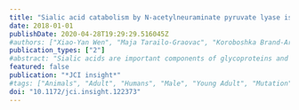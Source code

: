 ```yaml
---
title: "Sialic acid catabolism by N-acetylneuraminate pyruvate lyase is essential for muscle function"
date: 2018-01-01
publishDate: 2020-04-28T19:29:29.516045Z
#authors: ["Xiao-Yan Wen", "Maja Tarailo-Graovac", "Koroboshka Brand-Arzamendi", "Anke Willems", "Bojana Rakic", "Karin Huijben", "Afitz Da Silva", "Xuefang Pan", "Suzan El-Rass", "Robin Ng", "Katheryn Selby", "Anju Mary Philip", "Junghwa Yun", "Cynthia Ye", "Colin Ross", "Anna Lehman", "Fokje Zijlstra", "Abu Bakar", "Britt Drögemöller", "Jacqueline Moreland", "Wyeth Wasserman", "Hilary Vallance", "Monique van Scherpenzeel", "Farhad Karbassi", "Martin Hoskings", "Udo Engelke", "Arjan de Brouwer", "Ron Wevers", "Alexey Pshezhetsky", "Clara van Karnebeek", "Dirk Lefeber"]
publication_types: ["2"]
#abstract: "Sialic acids are important components of glycoproteins and glycolipids essential for cellular communication, infection, and metastasis. The importance of sialic acid biosynthesis in human physiology is well illustrated by the severe metabolic disorders in this pathway. However, the biological role of sialic acid catabolism in humans remains unclear. Here, we present evidence that sialic acid catabolism is important for heart and skeletal muscle function and development in humans and zebrafish. In two siblings, presenting with sialuria, exercise intolerance/muscle wasting, and cardiac symptoms in the brother, compound heterozygous mutations [chr1:182775324CtextgreaterT (c.187CtextgreaterT; p.Arg63Cys) and chr1:182772897AtextgreaterG (c.133AtextgreaterG; p.Asn45Asp)] were found in the N-acetylneuraminate pyruvate lyase gene (NPL). In vitro, NPL activity and sialic acid catabolism were affected, with a cell-type-specific reduction of N-acetyl mannosamine (ManNAc). A knockdown of NPL in zebrafish resulted in severe skeletal myopathy and cardiac edema, mimicking the human phenotype. The phenotype was rescued by expression of wild-type human NPL but not by the p.Arg63Cys or p.Asn45Asp mutants. Importantly, the myopathy phenotype in zebrafish embryos was rescued by treatment with the catabolic products of NPL: N-acetyl glucosamine (GlcNAc) and ManNAc; the latter also rescuing the cardiac phenotype. In conclusion, we provide the first report to our knowledge of a human defect in sialic acid catabolism, which implicates an important role of the sialic acid catabolic pathway in mammalian muscle physiology, and suggests opportunities for monosaccharide replacement therapy in human patients."
featured: false
publication: "*JCI insight*"
#tags: ["Animals", "Adult", "Humans", "Male", "Young Adult", "Mutation", "Gene Knockdown Techniques", "HEK293 Cells", "Disease Models", "Animal", "Zebrafish", "Edema", "Cardiac", "Gene Expression Regulation", "Developmental", "Genetic diseases", "Genetic Diseases", "Inborn", "Genetics", "Hexosamines", "Metabolism", "Molecular biology", "Muscle", "Skeletal", "Muscular Diseases", "N-Acetylneuraminic Acid", "Oxo-Acid-Lyases", "Sialic Acid Storage Disease", "Skeletal muscle"]
doi: "10.1172/jci.insight.122373"
---
```


